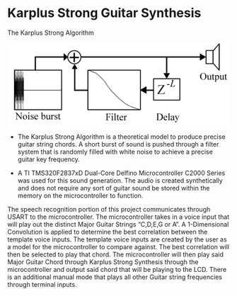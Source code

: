# Karplus Strong Guitar Synthesis 

The Karplus Strong Algorithm

![image](https://github.com/bradleyshelley99/Karplus-StrongGuitarSynthesis-RealTimeDSP/blob/963f8507371a1ba54211a8be44d3befe2211f85c/KarplusStrong.png)


- The Karplus Strong Algorithm is a theoretical model to produce precise guitar string chords. A short burst of sound is pushed through a filter system that is randomly filled with white noise to achieve a precise guitar key frequency.

- A TI TMS320F2837xD Dual-Core Delfino Microcontroller C2000 Series was used for this sound generation. The audio is created synthetically and does not require any sort of guitar sound be stored within the memory on the microcontroller to function.


The speech recognition portion of this project communicates through USART to the microcontroller. The microcontroller takes in a voice input that will play out the distinct Major Guitar Strings “C,D,E,G or A”. A 1-Dimensional Convolution is applied to determine the best correlation between the template voice inputs. The template voice inputs are created by the user as a model for the microcontroller to compare against. The best correlation will then be selected to play that chord. The microcontroller will then play said Major Guitar Chord through Karplus Strong Synthesis through the microcontroller and output said chord that will be playing to the LCD. There is an additional manual mode that plays all other Guitar string frequencies through terminal inputs.
